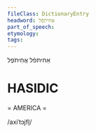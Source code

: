 ```yaml
---
fileClass: DictionaryEntry
headword: אַחיתפֿל
part_of_speech: 
etymology: 
tags: 
---
```

אַחיתפֿל
אֲחִיתֹפֶל

HASIDIC
=======
= AMERICA = 

/axiˈtɔjfl̩/